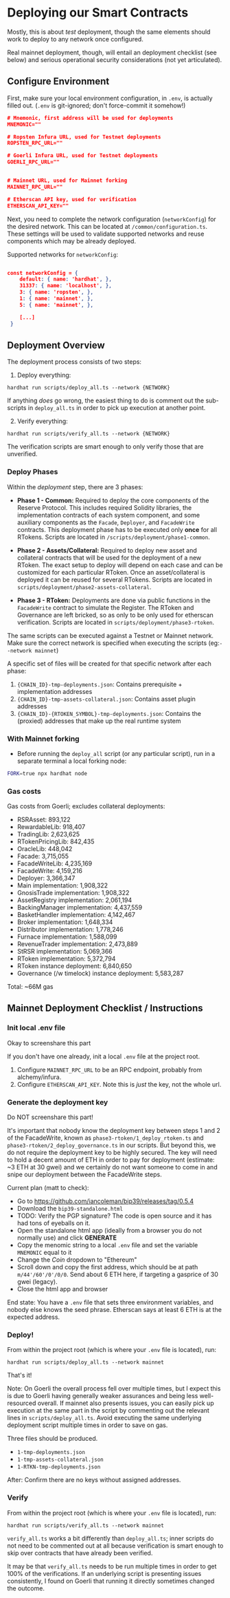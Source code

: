 # Deploying our Smart Contracts

Mostly, this is about _test_ deployment, though the same elements should work to deploy to any network once configured.

Real mainnet deployment, though, will entail an deployment checklist (see below) and serious operational security considerations (not yet articulated).

## Configure Environment

First, make sure your local environment configuration, in `.env`, is actually filled out. (`.env` is git-ignored; don't force-commit it somehow!)

```json
# Mnemonic, first address will be used for deployments
MNEMONIC=""

# Ropsten Infura URL, used for Testnet deployments
ROPSTEN_RPC_URL=""

# Goerli Infura URL, used for Testnet deployments
GOERLI_RPC_URL=""


# Mainnet URL, used for Mainnet forking
MAINNET_RPC_URL=""

# Etherscan API key, used for verification
ETHERSCAN_API_KEY=""
```

Next, you need to complete the network configuration (`networkConfig`) for the desired network. This can be located at `/common/configuration.ts`. These settings will be used to validate supported networks and reuse components which may be already deployed.

Supported networks for `networkConfig`:

```json

const networkConfig = {
    default: { name: 'hardhat', },
    31337: { name: 'localhost', },
    3: { name: 'ropsten', },
    1: { name: 'mainnet', },
    5: { name: 'mainnet', },

    [...]
 }
```

## Deployment Overview

The deployment process consists of two steps:

1. Deploy everything:

```
hardhat run scripts/deploy_all.ts --network {NETWORK}
```

If anything _does_ go wrong, the easiest thing to do is comment out the sub-scripts in `deploy_all.ts` in order to pick up execution at another point.

2. Verify everything:

```
hardhat run scripts/verify_all.ts --network {NETWORK}
```

The verification scripts are smart enough to only verify those that are unverified.

### Deploy Phases

Within the _deployment_ step, there are 3 phases:

- **Phase 1 - Common:** Required to deploy the core components of the Reserve Protocol. This includes required Solidity libraries, the implementation contracts of each system component, and some auxiliary components as the `Facade`, `Deployer`, and `FacadeWrite` contracts. This deployment phase has to be executed only **once** for all RTokens. Scripts are located in `/scripts/deployment/phase1-common`.

- **Phase 2 - Assets/Collateral:** Required to deploy new asset and collateral contracts that will be used for the deployment of a new RToken. The exact setup to deploy will depend on each case and can be customized for each particular RToken. Once an asset/collateral is deployed it can be reused for several RTokens. Scripts are located in `scripts/deployment/phase2-assets-collateral`.

- **Phase 3 - RToken:** Deployments are done via public functions in the `FacadeWrite` contract to simulate the Register. The RToken and Governance are left bricked, so as only to be only used for etherscan verification. Scripts are located in `scripts/deployment/phase3-rtoken`.

The same scripts can be executed against a Testnet or Mainnet network. Make sure the correct network is specified when executing the scripts (eg:`--network mainnet`)

A specific set of files will be created for that specific network after each phase:

1. `{CHAIN_ID}-tmp-deployments.json`: Contains prerequisite + implementation addresses
2. `{CHAIN_ID}-tmp-assets-collateral.json`: Contains asset plugin addresses
3. `{CHAIN_ID}-{RTOKEN_SYMBOL}-tmp-deployments.json`: Contains the (proxied) addresses that make up the real runtime system

### With Mainnet forking

- Before running the `deploy_all` script (or any particular script), run in a separate terminal a local forking node:

```bash
FORK=true npx hardhat node
```

### Gas costs

Gas costs from Goerli; excludes collateral deployments:

- RSRAsset: 893,122
- RewardableLib: 918,407
- TradingLib: 2,623,625
- RTokenPricingLib: 842,435
- OracleLib: 448,042
- Facade: 3,715,055
- FacadeWriteLib: 4,235,169
- FacadeWrite: 4,159,216
- Deployer: 3,366,347
- Main implementation: 1,908,322
- GnosisTrade implementation: 1,908,322
- AssetRegistry implementation: 2,061,194
- BackingManager implementation: 4,437,559
- BasketHandler implementation: 4,142,467
- Broker implementation: 1,648,334
- Distributor implementation: 1,778,246
- Furnace implementation: 1,588,099
- RevenueTrader implementation: 2,473,889
- StRSR implementation: 5,069,366
- RToken implementation: 5,372,794
- RToken instance deployment: 6,840,650
- Governance (/w timelock) instance deployment: 5,583,287

Total: ~66M gas

## Mainnet Deployment Checklist / Instructions

### Init local .env file

Okay to screenshare this part

If you don't have one already, init a local `.env` file at the project root.

1. Configure `MAINNET_RPC_URL` to be an RPC endpoint, probably from alchemy/infura.
2. Configure `ETHERSCAN_API_KEY`. Note this is _just_ the key, not the whole url.

### Generate the deployment key

Do NOT screenshare this part!

It's important that nobody know the deployment key between steps 1 and 2 of the FacadeWrite, known as `phase3-rtoken/1_deploy_rtoken.ts` and `phase3-rtoken/2_deploy_governance.ts` in our scripts. But beyond this, we do not require the deployment key to be highly secured. The key will need to hold a decent amount of ETH in order to pay for deployment (estimate: ~3 ETH at 30 gwei) and we certainly do not want someone to come in and snipe our deployment between the FacadeWrite steps.

Current plan (matt to check):

- Go to https://github.com/iancoleman/bip39/releases/tag/0.5.4
- Download the `bip39-standalone.html`
- TODO: Verify the PGP signature? The code is open source and it has had tons of eyeballs on it.
- Open the standalone html app (ideally from a browser you do not normally use) and click **GENERATE**
- Copy the menomic string to a local `.env` file and set the variable `MNEMONIC` equal to it
- Change the _Coin_ dropdown to "Ethereum"
- Scroll down and copy the first address, which should be at path `m/44'/60'/0'/0/0`. Send about 6 ETH here, if targeting a gasprice of 30 gwei (legacy).
- Close the html app and browser

End state: You have a `.env` file that sets three environment variables, and nobody else knows the seed phrase. Etherscan says at least 6 ETH is at the expected address.

### Deploy!

From within the project root (which is where your `.env` file is located), run:

```
hardhat run scripts/deploy_all.ts --network mainnet
```

That's it!

Note: On Goerli the overall process fell over multiple times, but I expect this is due to Goerli having generally weaker assurances and being less well-resourced overall. If mainnet also presents issues, you can easily pick up execution at the same part in the script by commenting out the relevant lines in `scripts/deploy_all.ts`. Avoid executing the same underlying deployment script multiple times in order to save on gas.

Three files should be produced.

- `1-tmp-deployments.json`
- `1-tmp-assets-collateral.json`
- `1-RTKN-tmp-deployments.json`

After: Confirm there are no keys without assigned addresses.

### Verify

From within the project root (which is where your `.env` file is located), run:

```
hardhat run scripts/verify_all.ts --network mainnet
```

`verify_all.ts` works a bit differently than `deploy_all.ts`; inner scripts do not need to be commented out at all because verification is smart enough to skip over contracts that have already been verified.

It may be that `verify_all.ts` needs to be run multiple times in order to get 100% of the verifications. If an underlying script is presenting issues consistently, I found on Goerli that running it directly sometimes changed the outcome.
